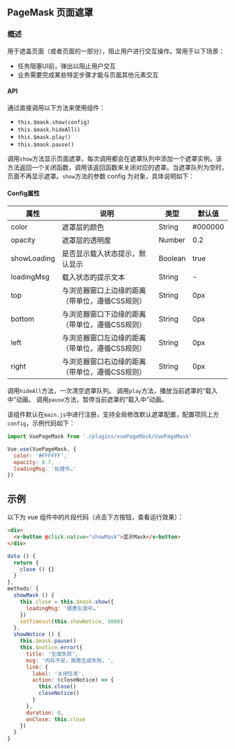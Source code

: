 ## PageMask 页面遮罩

### 概述
用于遮盖页面（或者页面的一部分），阻止用户进行交互操作。常用于以下场景：
* 任务阻塞UI前，弹出以阻止用户交互
* 业务需要完成某些特定步骤才能与页面其他元素交互

#### API
通过直接调用以下方法来使用组件：
* `this.$mask.show(config)`
* `this.$mask.hideAll()`
* `this.$mask.play()`
* `this.$mask.pause()`

调用`show`方法显示页面遮罩，每次调用都会在遮罩队列中添加一个遮罩实例。该方法返回一个关闭函数，调用该返回函数来关闭对应的遮罩。当遮罩队列为空时，页面不再显示遮罩。`show`方法的参数 config 为对象，具体说明如下：

#### Config属性
属性 | 说明 | 类型 | 默认值
------------ | ------------- | ------------- | -------------
color | 遮罩层的颜色 | String | #000000
opacity | 遮罩层的透明度 | Number | 0.2
showLoading | 是否显示载入状态提示，默认显示 | Boolean | true
loadingMsg | 载入状态的提示文本 | String | -
top | 与浏览器窗口上边缘的距离（带单位，遵循CSS规则） | String | 0px
bottom | 与浏览器窗口下边缘的距离（带单位，遵循CSS规则） | String | 0px
left | 与浏览器窗口左边缘的距离（带单位，遵循CSS规则） | String | 0px
right | 与浏览器窗口右边缘的距离（带单位，遵循CSS规则） | String | 0px

调用`hideAll`方法，一次清空遮罩队列。
调用`play`方法，播放当前遮罩的“载入中”动画。
调用`pause`方法，暂停当前遮罩的“载入中”动画。

该组件默认在`main.js`中进行注册，支持全局修改默认遮罩配置，配置项同上方`config`，示例代码如下：
``` javascript
import VuePageMask from './plugins/vuePageMask/VuePageMask'

Vue.use(VuePageMask, {
  color: '#FFFFFF',
  opacity: 0.7,
  loadingMsg: '处理中…'
})
```

## 示例

以下为 vue 组件中的片段代码（点击下方按钮，查看运行效果）：
``` html
<div>
  <v-button @click.native="showMask">显示Mask</v-button>
</div>
```
``` javascript
data () {
  return {
    close () {}
  }
},
methods: {
  showMask () {
    this.close = this.$mask.show({
      loadingMsg: '报表生成中…'
    })
    setTimeout(this.showNotice, 5000)
  },
  showNotice () {
    this.$mask.pause()
    this.$notice.error({
      title: '生成失败',
      msg: '内存不足，报表生成失败，',
      link: {
        label: '关闭任务',
        action: (closeNotice) => {
          this.close()
          closeNotice()
        }
      },
      duration: 0,
      onClose: this.close
    })
  }
}
```